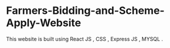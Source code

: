 # Farmers-Bidding-and-Scheme-Apply-Website
This website is built using React JS , CSS , Express JS , MYSQL .
